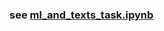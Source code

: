 ### see [ml_and_texts_task.ipynb](https://github.com/vedulix/nlp_tasks/blob/main/ml_and_texts_task.ipynb)
